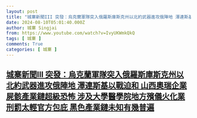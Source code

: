 ```yaml
---
layout: post
title: "城寨新聞III 突發：烏克蘭軍隊突入俄羅斯庫斯克州以北約武器進攻俄陣地 澤連斯基以戰迫和 山西奧瑞企業屍骸產業鏈超級恐怖 涉及大學醫學院地方殯儀火化業 刑罰太輕官方包庇 黑色產業鏈未知有幾普遍"
date: 2024-08-10T05:01:40.000Z
author: 城寨 Singjai
from: https://www.youtube.com/watch?v=IvyUKWmkQkQ
tags: [ 城寨 ]
comments: True
categories: [ 城寨 ]
---
```

<!--1723266100000-->
[城寨新聞III 突發：烏克蘭軍隊突入俄羅斯庫斯克州以北約武器進攻俄陣地 澤連斯基以戰迫和 山西奧瑞企業屍骸產業鏈超級恐怖 涉及大學醫學院地方殯儀火化業 刑罰太輕官方包庇 黑色產業鏈未知有幾普遍](https://www.youtube.com/watch?v=IvyUKWmkQkQ)
------

<div>

</div>

